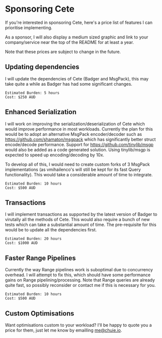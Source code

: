 # Sponsoring Cete

If you're interested in sponsoring Cete, here's a price list of features
I can prioritise implementing.

As a sponsor, I will also display a medium sized graphic and link to your
company/service near the top of the README for at least a year.

Note that these prices are subject to change in the future.

## Updating dependencies

I will update the dependencies of Cete (Badger and MsgPack), this may take
quite a while as Badger has had some significant changes.

```
Estimated Burden: 5 hours
Cost: $250 AUD
```

## Enhanced Serialization

I will work on improving the serialization/deserialization of Cete which would
improve performance in most workloads. Currently the plan for this would
be to adopt an alternative MsgPack encoder/decoder such as https://github.com/shamaton/msgpack
which has significantly better struct encode/decode performance. Support for
https://github.com/tinylib/msgp would also be added as a code generated
solution. Using tinylib/msgp is expected to speed up encoding/decoding by 10x.

To develop all of this, I would need to create custom forks of 3 MsgPack implementations
(as vmihailenco's will still be kept for its fast Query functionality). This
would take a considerable amount of time to integrate.

```
Estimated Burden: 10 hours
Cost: $500 AUD
```

## Transactions

I will implement transactions as supported by the latest version of Badger to
virutally all the methods of Cete. This would also require a bunch of new tests
which can take a substantial amount of time.
The pre-requisite for this would be to update all the dependencies first.

```
Estimated Burden: 20 hours
Cost: $1000 AUD
```

## Faster Range Pipelines

Currently the way Range pipelines work is suboptimal due to concurrency overhead.
I will attempt to fix this, which should have some performance gains on Range
pipelining/processing. Note that Range queries are already quite fast, so
possibly reconsider or contact me if this is necessary for you.

```
Estimated Burden: 10 hours
Cost: $500 AUD
```

## Custom Optimisations

Want optimisations custom to your workload? I'll be happy to quote you a price
for them, just let me know by emailling [me@chuie.io](mailto:me@chuie.io).


